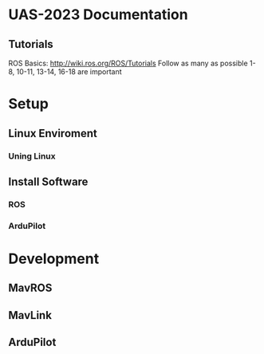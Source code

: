 # UAS-2023 Documentation
## Tutorials
ROS Basics: http://wiki.ros.org/ROS/Tutorials
Follow as many as possible
1-8, 10-11, 13-14, 16-18 are important
# Setup
## Linux Enviroment
### Uning Linux
## Install Software
### ROS
### ArduPilot

# Development
## MavROS

## MavLink
## ArduPilot
